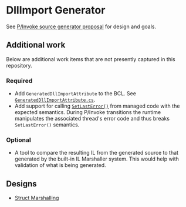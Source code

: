 # DllImport Generator

See [P/Invoke source generator proposal](https://github.com/dotnet/runtime/blob/master/docs/design/features/source-generator-pinvokes.md) for design and goals.

## Additional work

Below are additional work items that are not presently captured in this repository.

### Required

* Add `GeneratedDllImportAttribute` to the BCL. See [`GeneratedDllImportAttribute.cs`](./DllImportGeneratorAttribute/GeneratedDllImportAttribute.cs).
* Add support for calling [`SetLastError()`](https://docs.microsoft.com/windows/win32/api/errhandlingapi/nf-errhandlingapi-setlasterror) from managed code with the expected semantics. During P/Invoke transitions the runtime manipulates the associated thread's error code and thus breaks `SetLastError()` semantics.

### Optional

* A tool to compare the resulting IL from the generated source to that generated by the built-in IL Marshaller system. This would help with validation of what is being generated.

## Designs

- [Struct Marshalling](./designs/StructMarshalling.md)
